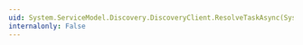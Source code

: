 ```yaml
---
uid: System.ServiceModel.Discovery.DiscoveryClient.ResolveTaskAsync(System.ServiceModel.Discovery.ResolveCriteria,System.Threading.CancellationToken)
internalonly: False
---
```

